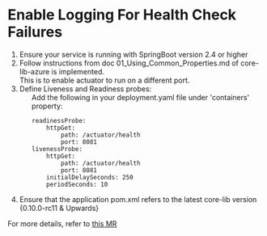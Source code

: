 # Enable Logging For Health Check Failures

<ol>
<li>Ensure your service is running with SpringBoot version 2.4  or higher</li>
<li>Follow instructions from doc <a ref="docs/01_Using_Common_Properties.md">01_Using_Common_Properties.md </a>of core-lib-azure is implemented.<br/>
This is to enable actuator to run on a different port.
</li>
<li> Define Liveness and Readiness probes:
<ul> Add the following in your deployment.yaml file under 'containers' property:

```
readinessProbe:
    httpGet:
        path: /actuator/health
        port: 8081
livenessProbe:
    httpGet:
        path: /actuator/health
        port: 8081
    initialDelaySeconds: 250
    periodSeconds: 10
```
</ul>
</li>
<li>
Ensure that the application pom.xml refers to the latest core-lib version {0.10.0-rc11 & Upwards}
</li>
</ol>

For more details, refer to [this MR](https://community.opengroup.org/osdu/platform/security-and-compliance/legal/-/merge_requests/133)